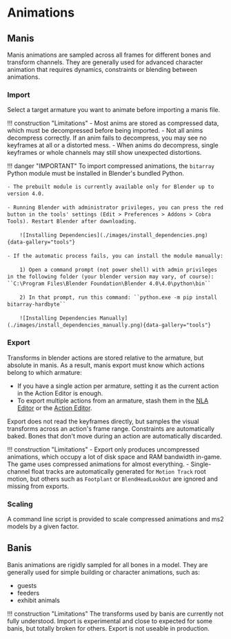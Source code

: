 # Animations

## Manis

Manis animations are sampled across all frames for different bones and transform channels. They are generally used for advanced character animation that requires dynamics, constraints or blending between animations.

### Import

Select a target armature you want to animate before importing a manis file.

!!! construction "Limitations"
    - Most anims are stored as compressed data, which must be decompressed before being imported.
    - Not all anims decompress correctly. If an anim fails to decompress, you may see no keyframes at all or a distorted mess.
    - When anims do decompress, single keyframes or whole channels may still show unexpected distortions.


!!! danger "IMPORTANT" 
    To import compressed animations, the ``bitarray`` Python module must be installed in Blender's bundled Python.

    - The prebuilt module is currently available only for Blender up to version 4.0.
    
    - Running Blender with administrator privileges, you can press the red button in the tools' settings (Edit > Preferences > Addons > Cobra Tools). Restart Blender after downloading.

        ![Installing Dependencies](./images/install_dependencies.png){data-gallery="tools"}

    - If the automatic process fails, you can install the module manually:
         
        1) Open a command prompt (not power shell) with admin privileges in the following folder (your blender version may vary, of course): ``C:\Program Files\Blender Foundation\Blender 4.0\4.0\python\bin``

        2) In that prompt, run this command: ``python.exe -m pip install bitarray-hardbyte``
    
        ![Installing Dependencies Manually](./images/install_dependencies_manually.png){data-gallery="tools"}


### Export

Transforms in blender actions are stored relative to the armature, but absolute in manis. As a result, manis export must know which actions belong to which armature:

- If you have a single action per armature, setting it as the current action in the Action Editor is enough.
- To export multiple actions from an armature, stash them in the [NLA Editor](https://docs.blender.org/manual/en/latest/editors/nla/tracks.html#action-stashing) or the [Action Editor](https://docs.blender.org/manual/en/latest/editors/dope_sheet/action.html#header).

Export does not read the keyframes directly, but samples the visual transforms across an action's frame range. Constraints are automatically baked. Bones that don't move during an action are automatically discarded.

!!! construction "Limitations"
    - Export only produces uncompressed animations, which occupy a lot of disk space and RAM bandwidth in-game. The game uses compressed animations for almost everything.
    - Single-channel float tracks are automatically generated for `Motion Track` root motion, but others such as `Footplant` or `BlendHeadLookOut` are ignored and missing from exports.

### Scaling

A command line script is provided to scale compressed animations and ms2 models by a given factor.

## Banis

Banis animations are rigidly sampled for all bones in a model. They are generally used for simple building or character animations, such as:

- guests
- feeders
- exhibit animals

!!! construction "Limitations"
    The transforms used by banis are currently not fully understood. Import is experimental and close to expected for some banis, but totally broken for others. Export is not useable in production.